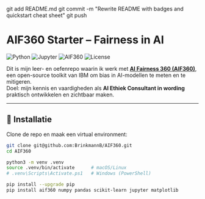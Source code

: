git add README.md
git commit -m "Rewrite README with badges and quickstart cheat sheet"
git push
# AIF360 Starter – Fairness in AI

![Python](https://img.shields.io/badge/python-3.11-blue)
![Jupyter](https://img.shields.io/badge/jupyter-notebook-orange)
![AIF360](https://img.shields.io/badge/IBM-AIF360-success)
![License](https://img.shields.io/badge/license-MIT-lightgrey)

Dit is mijn leer- en oefenrepo waarin ik werk met **[AI Fairness 360 (AIF360)](https://aif360.mybluemix.net/)**, een open-source toolkit van IBM om bias in AI-modellen te meten en te mitigeren.  
Doel: mijn kennis en vaardigheden als **AI Ethiek Consultant in wording** praktisch ontwikkelen en zichtbaar maken.

---

## 🚀 Installatie

Clone de repo en maak een virtual environment:

```bash
git clone git@github.com:BrinkmannB/AIF360.git
cd AIF360

python3 -m venv .venv
source .venv/bin/activate      # macOS/Linux
# .venv\Scripts\Activate.ps1   # Windows (PowerShell)

pip install --upgrade pip
pip install aif360 numpy pandas scikit-learn jupyter matplotlib

